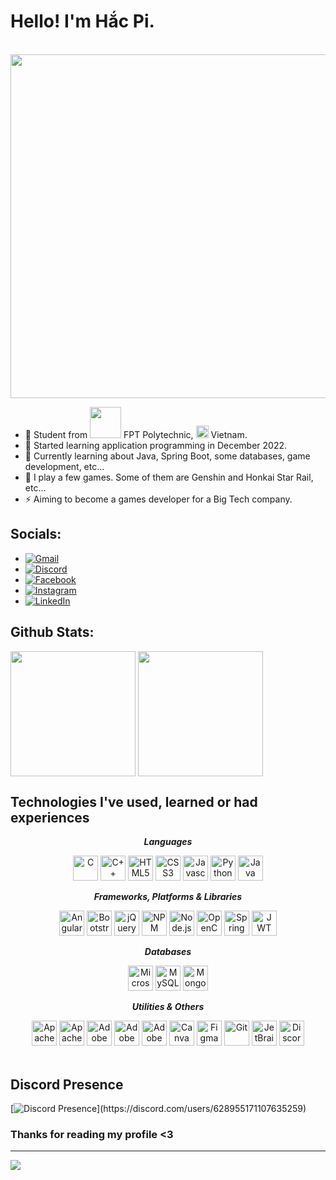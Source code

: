 # Hello! I'm Hắc Pi.
<br/>
<img src="assets/about-me-banner.png" width="550" />

- 🔭 Student from <img src="https://upload.wikimedia.org/wikipedia/commons/2/20/FPT_Polytechnic.png" width="50"/> FPT Polytechnic, <img src="https://i.imgur.com/3KyfuCu.png" width="20" /> Vietnam.
- 👯 Started learning application programming in December 2022.
- 🌱 Currently learning about Java, Spring Boot, some databases, game development, etc...
- 💬 I play a few games. Some of them are Genshin and Honkai Star Rail, etc...
- ⚡ Aiming to become a games developer for a Big Tech company.

## Socials:
- [![Gmail](https://img.shields.io/badge/Gmail-%23EA4335.svg?logo=gmail&logoColor=white)](mailto:sonlomax123@gmail.com) 
- [![Discord](https://img.shields.io/badge/Discord-%235865F2.svg?logo=discord&logoColor=white)](https://discord.com/users/628955171107635259) 
- [![Facebook](https://img.shields.io/badge/Facebook-%231877F2.svg?logo=Facebook&logoColor=white)](https://facebook.com/Yuno1z2t) 
- [![Instagram](https://img.shields.io/badge/Instagram-%23E4405F.svg?logo=Instagram&logoColor=white)](https://instagram.com/khang_1z2t) 
- [![LinkedIn](https://img.shields.io/badge/LinkedIn-%230077B5.svg?logo=linkedin&logoColor=white)](https://linkedin.com/in/yunok) 

## Github Stats:
<a><img height=200 align="center" src="https://github-readme-stats.vercel.app/api?username=Khang1z2t&theme=dark&hide_border=false&include_all_commits=false&count_private=false"/></a>
<a><img height=200 align="center" src="https://github-readme-stats.vercel.app/api/top-langs/?username=Khang1z2t&theme=dark&hide_border=false&include_all_commits=false&count_private=false&layout=compact" /></a>

## Technologies I've used, learned or had experiences
<div align="center">
<p><b><i>Languages</i></b></p>
<img src="https://cdn.jsdelivr.net/gh/devicons/devicon@latest/icons/c/c-original.svg" width="40" height="40" title="C" />
<img src="https://cdn.jsdelivr.net/gh/devicons/devicon@latest/icons/cplusplus/cplusplus-original.svg" width="40" height="40" title="C++" />
<img src="https://cdn.jsdelivr.net/gh/devicons/devicon@latest/icons/html5/html5-plain-wordmark.svg" width="40" height="40" title="HTML5" />
<img src="https://cdn.jsdelivr.net/gh/devicons/devicon@latest/icons/css3/css3-original.svg" width="40" height="40" title="CSS3" />
<img src="https://cdn.jsdelivr.net/gh/devicons/devicon@latest/icons/javascript/javascript-original.svg" width="40" height="40" title="Javascript" />
<img src="https://cdn.jsdelivr.net/gh/devicons/devicon@latest/icons/python/python-original.svg" width="40" height="40" title="Python" />
<img src="https://cdn.jsdelivr.net/gh/devicons/devicon@latest/icons/java/java-original.svg" width="40" height="40" title="Java" />
<br/>
<p><b><i>Frameworks, Platforms & Libraries</i></b></p>
<img src="https://cdn.jsdelivr.net/gh/devicons/devicon@latest/icons/angular/angular-original.svg" width="40" height="40" title="Angular" />
<img src="https://cdn.jsdelivr.net/gh/devicons/devicon@latest/icons/bootstrap/bootstrap-original.svg" width="40" height="40" title="Bootstrap" />
<img src="https://cdn.jsdelivr.net/gh/devicons/devicon@latest/icons/jquery/jquery-original.svg" width="40" height="40" title="jQuery" />
<img src="https://cdn.jsdelivr.net/gh/devicons/devicon@latest/icons/npm/npm-original-wordmark.svg" width="40" height="40" title="NPM" />
<img src="https://cdn.jsdelivr.net/gh/devicons/devicon@latest/icons/nodejs/nodejs-original.svg" width="40" height="40" title=Node.js />
<img src="https://cdn.jsdelivr.net/gh/devicons/devicon@latest/icons/opencv/opencv-original.svg" width="40" height="40" title="OpenCV" />
<img src="https://cdn.jsdelivr.net/gh/devicons/devicon@latest/icons/spring/spring-original.svg" width="40" height="40" title="Spring Boot" />
<img src="https://img.icons8.com/?size=256&id=rHpveptSuwDz&format=png" width="40" height="40" title="JWT" />
<br/>
<p><b><i>Databases</i></b></p>
<img src="https://cdn.jsdelivr.net/gh/devicons/devicon@latest/icons/microsoftsqlserver/microsoftsqlserver-original.svg" width="40" height="40" title="Microsoft SQL Server" />
<img src="https://cdn.jsdelivr.net/gh/devicons/devicon@latest/icons/mysql/mysql-original.svg" width="40" height="40" title="MySQL" />
<img src="https://cdn.jsdelivr.net/gh/devicons/devicon@latest/icons/mongodb/mongodb-original.svg" width="40" height="40" title="MongoDB" />
<br/>
<p><b><i>Utilities & Others</i></b></p>
<img src="https://cdn.jsdelivr.net/gh/devicons/devicon@latest/icons/maven/maven-original.svg" width="40" height="40" title="Apache Maven" />
<img src="https://cdn.jsdelivr.net/gh/devicons/devicon@latest/icons/tomcat/tomcat-original.svg" width="40" height="40" title="Apache Tomcat" />
<img src="https://cdn.jsdelivr.net/gh/devicons/devicon@latest/icons/aftereffects/aftereffects-original.svg" width="40" height="40" title="Adobe After Effects" />
<img src="https://cdn.jsdelivr.net/gh/devicons/devicon@latest/icons/photoshop/photoshop-original.svg" width="40" height="40" title="Adobe Photoshop" />
<img src="https://cdn.jsdelivr.net/gh/devicons/devicon@latest/icons/premierepro/premierepro-plain.svg" width="40" height="40" title="Adobe Premier Pro" />
<img src="https://cdn.jsdelivr.net/gh/devicons/devicon@latest/icons/canva/canva-original.svg" width="40" height="40" title="Canva" />
<img src="https://cdn.jsdelivr.net/gh/devicons/devicon@latest/icons/figma/figma-original.svg" width="40" height="40" title="Figma" />
<img src="https://cdn.jsdelivr.net/gh/devicons/devicon@latest/icons/git/git-original.svg" width="40" height="40" title="Git" />
<img src="https://cdn.jsdelivr.net/gh/devicons/devicon@latest/icons/jetbrains/jetbrains-original.svg" width="40" height="40" title="JetBrains IDEs" />
<img src="https://cdn.jsdelivr.net/gh/devicons/devicon@latest/icons/discordjs/discordjs-original.svg" width="40" height="40" title="Discord.js" />
<br/>
<br/>
</div>


## Discord Presence
[![Discord Presence](https://lanyard.cnrad.dev/api/628955171107635259?borderRadius=10px&idleMessage=Probably%20doing%20something%20else...)](https://discord.com/users/628955171107635259)

### Thanks for reading my profile <3
---
[![](https://visitcount.itsvg.in/api?id=Khang1z2t&icon=0&color=11)](https://visitcount.itsvg.in)
